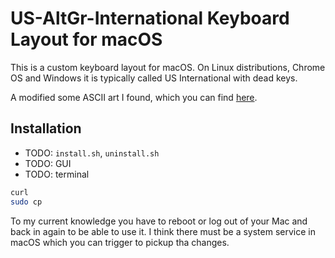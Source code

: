 # US-AltGr-International Keyboard Layout for macOS

This is a custom keyboard layout for macOS.  On Linux distributions, Chrome OS
and Windows it is typically called US International with dead keys. 

A modified some ASCII art I found, which you can find
[here](./docs/ascii_art.md).


## Installation

- TODO: `install.sh`, `uninstall.sh`
- TODO: GUI
- TODO: terminal

```bash
curl
sudo cp
```

To my current knowledge you have to reboot or log out of your Mac and back in
again to be able to use it.  I think there must be a system service in macOS
which you can trigger to pickup tha changes.
